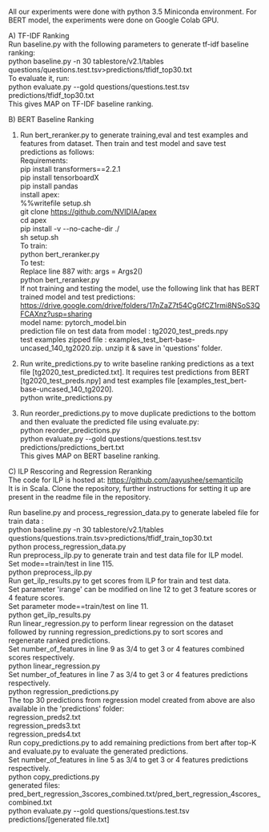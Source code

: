 All our experiments were done with python 3.5 Miniconda environment. 
For BERT model, the experiments were done on Google Colab GPU.

A) TF-IDF Ranking\
Run baseline.py with the following parameters to generate tf-idf baseline ranking:\
        python baseline.py -n 30 tablestore/v2.1/tables questions/questions.test.tsv>predictions/tfidf_top30.txt\
To evaluate it, run:\
        python evaluate.py --gold questions/questions.test.tsv predictions/tfidf_top30.txt\
        This gives MAP on TF-IDF baseline ranking.

B) BERT Baseline Ranking
1. Run bert_reranker.py to generate training,eval and test examples and features from dataset. Then train and test model and save test predictions as follows:\
Requirements:\
pip install transformers==2.2.1\
pip install tensorboardX\
pip install pandas\
install apex:\
%%writefile setup.sh\
git clone https://github.com/NVIDIA/apex  \
cd apex\
pip install -v --no-cache-dir ./    \
  sh setup.sh\
To train:\
    python bert_reranker.py\
To test:\
    Replace line 887 with:     args = Args2()\
    python bert_reranker.py\
If not training and testing the model, use the following link that has BERT trained model and test predictions:
https://drive.google.com/drive/folders/17nZaZ7t54CgGfCZ1rmi8NSoS3QFCAXnz?usp=sharing  \
model name: pytorch_model.bin\
prediction file on test data from model : tg2020_test_preds.npy\
test examples zipped file : examples_test_bert-base-uncased_140_tg2020.zip. unzip it & save in 'questions' folder.

2. Run write_predictions.py to write baseline ranking predictions as a text file [tg2020_test_predicted.txt]. It requires test predictions from BERT [tg2020_test_preds.npy]
and test examples file [examples_test_bert-base-uncased_140_tg2020].\
    python write_predictions.py 

3. Run reorder_predictions.py to move duplicate predictions to the bottom and then evaluate the predicted file using evaluate.py:\
    python reorder_predictions.py\
    python evaluate.py --gold questions/questions.test.tsv predictions/predictions_bert.txt  \
    This gives MAP on BERT baseline ranking.

C) ILP Rescoring and Regression Reranking\
The code for ILP is hosted at: https://github.com/aayushee/semanticilp   \
It is in Scala. Clone the repository, further instructions for setting it up are present in the readme file in the repository.

Run baseline.py and process_regression_data.py to generate labeled file for train data :\
    python baseline.py -n 30 tablestore/v2.1/tables questions/questions.train.tsv>predictions/tfidf_train_top30.txt  \
    python process_regression_data.py\
Run preprocess_ilp.py to generate train and test data file for ILP model.\
    Set mode==train/test in line 115.\
    python preprocess_ilp.py\
Run get_ilp_results.py to get scores from ILP for train and test data.\
    Set parameter 'irange' can be modified on line 12 to get 3 feature scores or 4 feature scores.\
    Set parameter mode==train/test on line 11.\
    python get_ilp_results.py\
Run linear_regression.py to perform linear regression on the dataset followed by running regression_predictions.py to sort scores and regenerate ranked predictions.\
    Set number_of_features in line 9 as 3/4 to get 3 or 4 features combined scores respectively.\
    python linear_regression.py\
    Set number_of_features in line 7 as 3/4 to get 3 or 4 features predictions respectively.\
    python regression_predictions.py\
    The top 30 predictions from regression model created from above are also available in the 'predictions' folder:\
    regression_preds2.txt \
    regression_preds3.txt \
    regression_preds4.txt \
Run copy_predictions.py to add remaining predictions from bert after top-K and evaluate.py to evaluate the generated predictions.\
    Set number_of_features in line 5 as 3/4 to get 3 or 4 features predictions respectively. \
    python copy_predictions.py \
    generated files: pred_bert_regression_3scores_combined.txt/pred_bert_regression_4scores_combined.txt \
    python evaluate.py --gold questions/questions.test.tsv predictions/[generated file.txt]  



